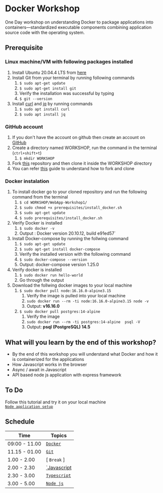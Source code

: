 # Docker Workshop

One Day workshop on understanding Docker to package applications into containers—standardized executable components combining application source code with the operating system.

## Prerequisite

### Linux machine/VM with following packages installed
  1. Install Ubuntu 20.04.4 LTS from [here](https://releases.ubuntu.com/20.04/)
  2. Install Git from your terminal by running following commands
     1. `$ sudo apt-get update`
     2. `$ sudo apt-get install git`
     3. Verify the installation was successful by typing
     4. `$ git --version`
  3. Install [curl](https://curl.se/docs/manual.html) and [jq](https://stedolan.github.io/jq/) by running commands
     1. `$ sudo apt install curl`
     2. `$ sudo apt install jq`

### GitHub account
  1.  If you don't have the account on github then create an account on [GitHub](https://github.com/join)
  2.  Create a directory named WORKSHOP, run the command in the terminal (`ctrl+shift+t`)
      1.  `$ mkdir WORKSHOP`
  3.  Fork [this](https://github.com/UniCourt/WebApp-Workshop1) repository and then clone it inside the WORKSHOP directory
  4.  You can refer [this](https://docs.github.com/en/get-started/quickstart/fork-a-repo) guide to understand how to fork and clone

### Docker instalation
  1.  To install docker go to your cloned repository and run the following command from the terminal
      1.  `$ cd WORKSHOP/WebApp-Workshop1/`
      2.  `$ sudo chmod +x prerequisites/install_docker.sh`
      3.  `$ sudo apt-get update`
      4.  `$ sudo prerequisites/install_docker.sh`
  2. Verify Docker is installed 
     1. `$ sudo docker -v`
     2. Output : Docker version 20.10.12, build e91ed57`
  3. Install Docker-compose by running the follwing command
     1. `$ sudo apt-get update`
     2. `$ sudo apt-get install docker-compose`
     3. Verify the installed version with the following command
     4. `$ sudo docker-compose --version`
     5. Output: docker-compose version 1.25.0
  4. Verify docker is installed 
     1. `$ sudo docker run hello-world` 
     2. Go through the output
  5. Download the follwing docker images to your local machine
     1. `$ sudo docker pull node:16.16.0-alpine3.15`
        1. Verify the image is pulled into your local machine
        2. `sudo docker run --rm -ti node:16.16.0-alpine3.15 node -v`
        3. Output: **v16.16.0**
     2. `$ sudo docker pull postgres:14-alpine`
        1. Verify the image
        2. `sudo docker run --rm -ti postgres:14-alpine  psql -V`
        3. Output: **psql (PostgreSQL) 14.5**

## What will you learn by the end of this workshop?
- By the end of this workshop you will understand what Docker and how it is containerized for the applications
- How Javascript works in the browser
- Async / await in Javascript
- API based node js application with express framework

## To Do
   Follow this tutorial and try it on your local machine <br/>
   [`Node application setup`](holiday-app/README.md)
## **Schedule**
| Time                    |   Topics
| --                      |   --
| 09:00 - 11.00           |  [`Docker`](docs/Docker.pdf)
| 11.15 - 01.00           |  [`Git`](git/github_intro.md)
| 1.00  - 2.00            |  [ `Break` ]
| 2.00  - 2.30            |  [`Javascript](docs/Javascript_&_NodeJS.pdf)
| 2.30  - 3.00            |  [`Typescript`](docs/TypeScript.pdf)
| 3.00  - 5.00            |  [ `Node js` ](holiday-app/README.md) 
